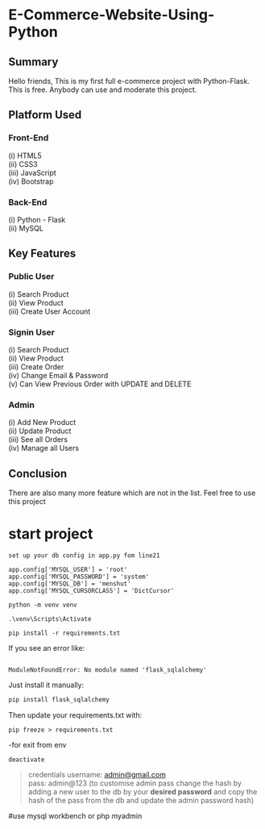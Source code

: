 # E-Commerce-Website-Using-Python


## Summary

Hello friends, This is my first full e-commerce project with Python-Flask. This is free. Anybody can use and moderate this project.

## Platform Used

### Front-End

(i) HTML5 <br>
(ii) CSS3 <br>
(iii) JavaScript <br>
(iv) Bootstrap <br>

### Back-End

(i) Python - Flask <br>
(ii) MySQL <br>

## Key Features

### Public User

(i) Search Product <br>
(ii) View Product <br>
(iii) Create User Account <br>

### Signin User

(i) Search Product <br>
(ii) View Product <br>
(iii) Create Order <br>
(iv) Change Email & Password <br>
(v) Can View Previous Order with UPDATE and DELETE <br>

### Admin

(i) Add New Product <br>
(ii) Update Product <br>
(iii) See all Orders <br>
(iv) Manage all Users <br>

## Conclusion

There are also many more feature which are not in the list. Feel free to use this project
# start project

```set up your db config in app.py fom line21```
```app.config['MYSQL_HOST'] = 'localhost'
app.config['MYSQL_USER'] = 'root'
app.config['MYSQL_PASSWORD'] = 'system'
app.config['MYSQL_DB'] = 'menshut'
app.config['MYSQL_CURSORCLASS'] = 'DictCursor'
```
```
python -m venv venv
```

```
.\venv\Scripts\Activate
```

```
pip install -r requirements.txt
```

If you see an error like:

```

ModuleNotFoundError: No module named 'flask_sqlalchemy'
```

Just install it manually:

```python
pip install flask_sqlalchemy
```

Then update your requirements.txt with:

```
pip freeze > requirements.txt
```

-for exit from env
```
deactivate
```

 > credentials
username: admin@gmail.com   
pass: admin@123
(to customise admin pass change the hash by adding a new user to the db by your **desired password** and copy the hash of the pass from the db and update the admin password hash)

#use mysql workbench or php myadmin

